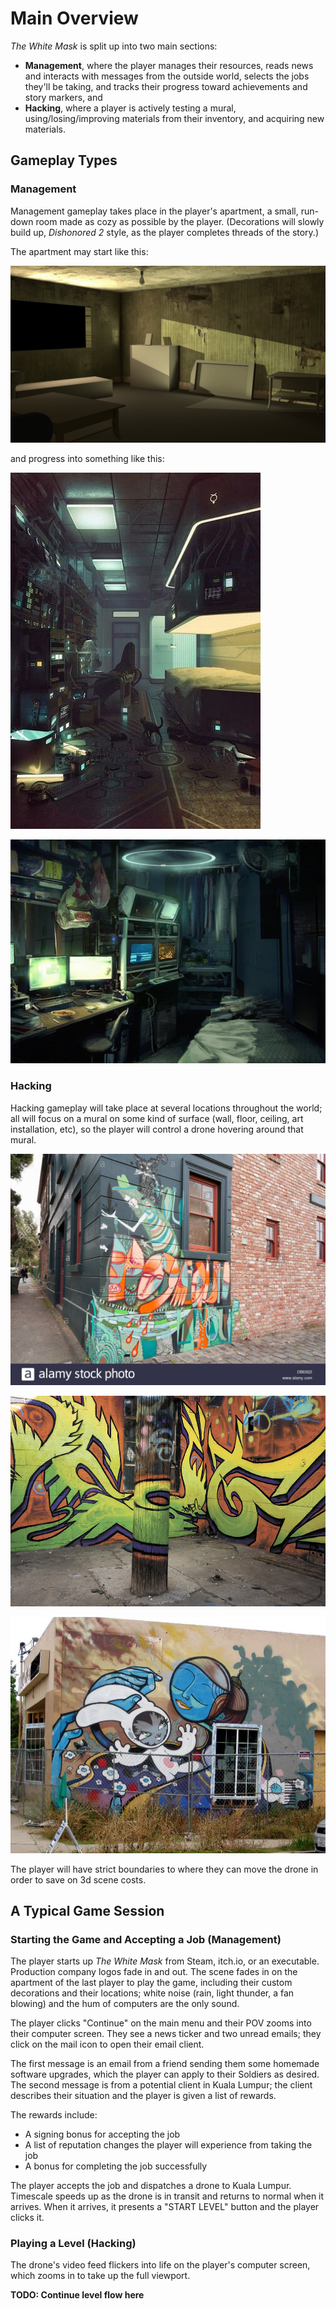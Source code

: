 # Main Overview

_The White Mask_ is split up into two main sections:

-   **Management**, where the player manages their resources, reads news and interacts with messages from the outside world, selects the jobs they'll be taking, and tracks their progress toward achievements and story markers, and
-   **Hacking**, where a player is actively testing a mural, using/losing/improving materials from their inventory, and acquiring new materials.

## Gameplay Types

### Management

Management gameplay takes place in the player's apartment, a small, run-down room made as cozy as possible by the player. (Decorations will slowly build up, _Dishonored 2_ style, as the player completes threads of the story.)

The apartment may start like this:

![A dingy, bare apartment interior](./apt1.jpg)

and progress into something like this:

![A more cozy futuristic apartment interior with a cat walking in the foreground](./apt2.jpg)

![Another messy but cozy apartment interior, with computer screens and cables scattered around](./apt3.jpg)

### Hacking

Hacking gameplay will take place at several locations throughout the world; all will focus on a mural on some kind of surface (wall, floor, ceiling, art installation, etc), so the player will control a drone hovering around that mural.

![A mural on the corner of a building](./art1.jpg)

![A mural on the walls of an alleyway, with the piece continuing on a telephone pole in the foreground](./art2.jpg)

![A large mural on the side of a building behind a fence](./art3.jpg)

The player will have strict boundaries to where they can move the drone in order to save on 3d scene costs.

## A Typical Game Session

### Starting the Game and Accepting a Job (Management)

The player starts up _The White Mask_ from Steam, itch.io, or an executable. Production company logos fade in and out. The scene fades in on the apartment of the last player to play the game, including their custom decorations and their locations; white noise (rain, light thunder, a fan blowing) and the hum of computers are the only sound.

The player clicks "Continue" on the main menu and their POV zooms into their computer screen. They see a news ticker and two unread emails; they click on the mail icon to open their email client.

The first message is an email from a friend sending them some homemade software upgrades, which the player can apply to their Soldiers as desired. The second message is from a potential client in Kuala Lumpur; the client describes their situation and the player is given a list of rewards.

The rewards include:

-   A signing bonus for accepting the job
-   A list of reputation changes the player will experience from taking the job
-   A bonus for completing the job successfully

The player accepts the job and dispatches a drone to Kuala Lumpur. Timescale speeds up as the drone is in transit and returns to normal when it arrives. When it arrives, it presents a "START LEVEL" button and the player clicks it.

### Playing a Level (Hacking)

The drone's video feed flickers into life on the player's computer screen, which zooms in to take up the full viewport.

**TODO: Continue level flow here**
